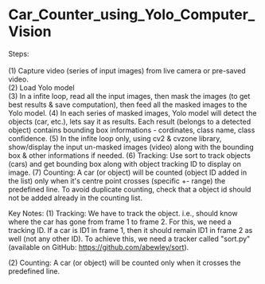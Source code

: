 # Car_Counter_using_Yolo_Computer_Vision
 
Steps:<br><br>
(1) Capture video (series of input images) from live camera or pre-saved video.<br>
(2) Load Yolo model<br>
(3) In a infite loop, read all the input images, then mask the images (to get best results & save computation), 
    then feed all the masked images to the Yolo model.
(4) In each series of masked images, Yolo model will detect the objects (car, etc.), lets say it as results. 
    Each result (belongs to a detected object) contains bounding box informations - cordinates, class name, class confidence.
(5) In the infite loop only, using cv2 & cvzone library, show/display the input un-masked images (video) along with the bounding box & other informations if needed.
(6) Tracking: Use sort to track objects (cars) and get bounding box along with object tracking ID to display on image.
(7) Counting: A car (or object) will be counted (object ID added in the list) only when it's centre point crosses (specific +- range) the predefined line. To avoid duplicate counting, check that a object id should not be added already in the counting list.


Key Notes:
(1) Tracking:
    We have to track the object. i.e., should know where the car has gone from frame 1 to frame 2.
    For this, we need a tracking ID. If a car is ID1 in frame 1, then it should remain ID1 in frame 2 as well (not any other ID).
    To achieve this, we need a tracker called "sort.py" (available on GitHub: https://github.com/abewley/sort).

(2) Counting: 
    A car (or object) will be counted only when it crosses the predefined line.
